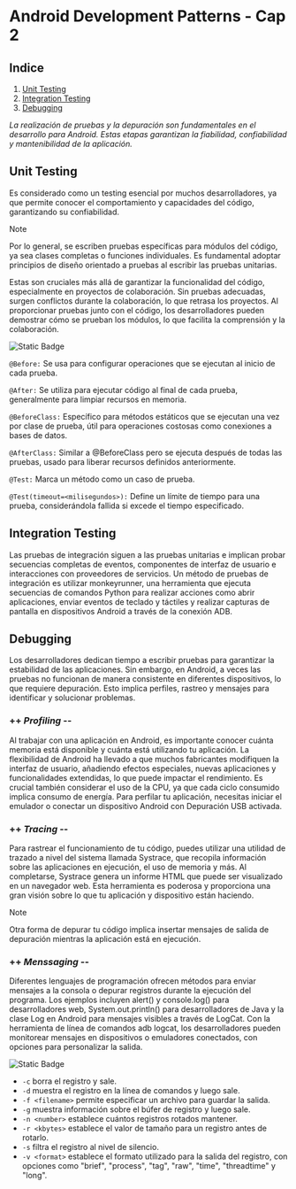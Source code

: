# Android Development Patterns - Cap 2

## Indice

1. [Unit Testing](#unit-testing)
2. [Integration Testing](#integration-testing)
3. [Debugging](#debugging)

_La realización de pruebas y la depuración son fundamentales en el desarrollo para Android. Estas etapas garantizan la fiabilidad, confiabilidad y mantenibilidad de la aplicación._

## Unit Testing
Es considerado como un testing esencial por muchos desarrolladores, ya que permite conocer el comportamiento y capacidades del código, garantizando su confiabilidad. 

>[!NOTE]
> Por lo general, se escriben pruebas específicas para módulos del código, ya sea clases completas o funciones individuales. Es fundamental adoptar principios de diseño orientado a pruebas al escribir las pruebas unitarias.

Estas son cruciales más allá de garantizar la funcionalidad del código, especialmente en proyectos de colaboración. Sin pruebas adecuadas, surgen conflictos durante la colaboración, lo que retrasa los proyectos. Al proporcionar pruebas junto con el código, los desarrolladores pueden demostrar cómo se prueban los módulos, lo que facilita la comprensión y la colaboración.


![Static Badge](https://img.shields.io/badge/Anotaciones_de_testeo%20-%236A95D6%20?style=for-the-badge)

`@Before:` Se usa para configurar operaciones que se ejecutan al inicio de cada prueba.

`@After:` Se utiliza para ejecutar código al final de cada prueba, generalmente para limpiar recursos en memoria.

`@BeforeClass:` Específico para métodos estáticos que se ejecutan una vez por clase de prueba, útil para operaciones costosas como conexiones a bases de datos.

`@AfterClass:` Similar a @BeforeClass pero se ejecuta después de todas las pruebas, usado para liberar recursos definidos anteriormente.

`@Test:` Marca un método como un caso de prueba.

`@Test(timeout=<milisegundos>):` Define un límite de tiempo para una prueba, considerándola fallida si excede el tiempo especificado.


## Integration Testing
Las pruebas de integración siguen a las pruebas unitarias e implican probar secuencias completas de eventos, componentes de interfaz de usuario e interacciones con proveedores de servicios. Un método de pruebas de integración es utilizar monkeyrunner, una herramienta que ejecuta secuencias de comandos Python para realizar acciones como abrir aplicaciones, enviar eventos de teclado y táctiles y realizar capturas de pantalla en dispositivos Android a través de la conexión ADB.


## Debugging
Los desarrolladores dedican tiempo a escribir pruebas para garantizar la estabilidad de las aplicaciones. Sin embargo, en Android, a veces las pruebas no funcionan de manera consistente en diferentes dispositivos, lo que requiere depuración. Esto implica perfiles, rastreo y mensajes para identificar y solucionar problemas.

### ++ _Profiling_ --

Al trabajar con una aplicación en Android, es importante conocer cuánta memoria está disponible y cuánta está utilizando tu aplicación. La flexibilidad de Android ha llevado a que muchos fabricantes modifiquen la interfaz de usuario, añadiendo efectos especiales, nuevas aplicaciones y funcionalidades extendidas, lo que puede impactar el rendimiento. Es crucial también considerar el uso de la CPU, ya que cada ciclo consumido implica consumo de energía. Para perfilar tu aplicación, necesitas iniciar el emulador o conectar un dispositivo Android con Depuración USB activada.

### ++ _Tracing_ --
Para rastrear el funcionamiento de tu código, puedes utilizar una utilidad de trazado a nivel del sistema llamada Systrace, que recopila información sobre las aplicaciones en ejecución, el uso de memoria y más. Al completarse, Systrace genera un informe HTML que puede ser visualizado en un navegador web. Esta herramienta es poderosa y proporciona una gran visión sobre lo que tu aplicación y dispositivo están haciendo. 

>[!NOTE]
> Otra forma de depurar tu código implica insertar mensajes de salida de depuración mientras la aplicación está en ejecución. 


### ++ _Menssaging_ --
Diferentes lenguajes de programación ofrecen métodos para enviar mensajes a la consola o depurar registros durante la ejecución del programa. Los ejemplos incluyen alert() y console.log() para desarrolladores web, System.out.println() para desarrolladores de Java y la clase Log en Android para mensajes visibles a través de LogCat. Con la herramienta de línea de comandos adb logcat, los desarrolladores pueden monitorear mensajes en dispositivos o emuladores conectados, con opciones para personalizar la salida.

![Static Badge](https://img.shields.io/badge/The_adb_logcat_Options%20-%23FACA89?style=for-the-badge)

- `-c` borra el registro y sale.
- `-d` muestra el registro en la línea de comandos y luego sale.
- `-f <filename>` permite especificar un archivo para guardar la salida.
- `-g` muestra información sobre el búfer de registro y luego sale.
- `-n <number>` establece cuántos registros rotados mantener.
- `-r <kbytes>` establece el valor de tamaño para un registro antes de rotarlo.
- `-s` filtra el registro al nivel de silencio.
- `-v <format>` establece el formato utilizado para la salida del registro, con opciones como "brief", "process", "tag", "raw", "time", "threadtime" y "long".
